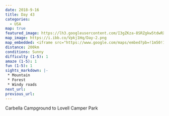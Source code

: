 ```yaml
---
date: 2018-9-16
title: Day 43
categories:
  - USA
map: true
featured_image: https://lh3.googleusercontent.com/I3gZKza-8SRZgkw5tdwRXK-TftWWXqBVTC6dEY4K6lqZjFU9zg7g8ZacqqLVt_pZENhsuK5lLma1b_j_JYCQiKAX_DlK6hhYJ7XsN0s17xp5iFG80sYLxfvYFfb12-g4cLXE6eROuyqaNUDZLTqQkhgndR0qX6g0sbQb1G1GtKnrQRqbhtg8Nb8maSfdktFWKV2-_G1G_OQsS_LPn1lzuwCjKfFff0Yf_eBiXFEzK6V-e3QIM7sBDBaCeWwVde7ewbzFP412sLzJh9dfQ78olL_eeEO6PhmGlQ-hfx7CuxYy4R2zHy7ct87F_Ch7QaGd67uKmmuMsTTcd1oUnqcsbbQgSpxVwFzF_iF13_vjIxDTSAI4Qnvpu-y6y2j5LvkXUYUtfzY_0_nwNeGG8WFncKyKbDxcERwb4xnpA585857_gmDiaAisMKT_ZswjKjRGdnKqCvBFSa1-y0wnot4pHTAuz2Fwy9fVXccn8UBXVbnoq-dr66sM1kiMxoiQVix5qSXz8n31hzL8BWw9fsy7aVmYu60J-_9aqeL5CDAM9TjipuAkCioVcdEjaYxRVfwK4KGPnxhPxNqwysSJpni6cUzJG0VLr2Y4y6gK-I7vWB3olYPSmSOLhDZBaCOZTX9pTAsofqsYeUQkDX3bMM3xYZUKzkdCWhzHzAxwSzEkJ0DKzkn3=w1631-h1092-no
map_image: https://i.ibb.co/Vpkj1Hq/Day-2.png
map_embedded: <iframe src="https://www.google.com/maps/embed?pb=!1m50!1m12!1m3!1d720450.880717101!2d-110.20411970609317!3d45.14130392995005!2m3!1f0!2f0!3f0!3m2!1i1024!2i768!4f13.1!4m35!3e0!4m5!1s0x534fe0ebedcc32a9%3A0xb8b2cb10b24c081b!2sCarbella%20Campground%2C%20Old%20Yellowstone%20Trail%2C%20Emigrant%2C%20MT%2C%20USA!3m2!1d45.2121899!2d-110.9003922!4m5!1s0x534e3389d7832f77%3A0xc0f8766d8b2a2884!2sTower%20Junction%2C%20WY%2C%20USA!3m2!1d44.9163267!2d-110.4168663!4m3!3m2!1d44.8090359!2d-110.4428532!4m5!1s0x534e749a46fd0f11%3A0x1b620f5cbbbf9243!2sPahaska%20Tepee%2C%20WY%2C%20USA!3m2!1d44.5030006!2d-109.9629629!4m5!1s0x534c1ebf215bbe5d%3A0xba76f4463ccdcc50!2sCody%2C%20WY%2C%20USA!3m2!1d44.526342199999995!2d-109.05653079999999!4m5!1s0x5349666a51220d0f%3A0xaaea0ef0885a82f3!2sLovell%20Camper%20Park%2C%20Quebec%20Avenue%2C%20Lovell%2C%20WY%2C%20USA!3m2!1d44.841261599999996!2d-108.3833945!5e0!3m2!1sen!2sau!4v1577451587401!5m2!1sen!2sau" width="100%" height="500" frameborder="0" style="border:0;" allowfullscreen=""></iframe>
distance: 200km
conditions: Sunny
difficulty (1-5): 1 
amaze (1-5): 1
fun (1-5): 1
sights_markdown: |-
 * Mountain
 * Forest
 * Windy roads
next_url:
previous_url:
---
```

Carbella Campground to Lovell Camper Park


